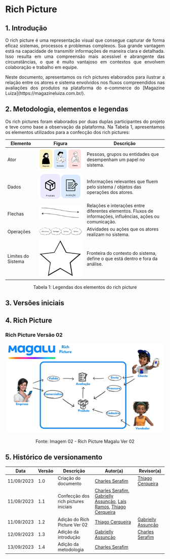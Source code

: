 # Rich Picture

## 1. Introdução

<p align="justify">
O rich picture é uma representação visual que consegue capturar de forma eficaz sistemas, processos e problemas complexos. Sua grande vantagem está na capacidade de transmitir informações de maneira clara e detalhada.
Isso resulta em uma compreensão mais acessível e abrangente das circunstâncias, o que é muito vantajoso em contextos que envolvem colaboração e trabalho em equipe.
</p>

<p align="justify">
Neste documento, apresentamos os rich pictures elaborados para ilustrar a relação entre os atores e sistema envolvidos nos fluxos compreendidos nas avaliações dos produtos na plataforma do e-commerce do [Magazine Luiza](https://magazineluiza.com.br/).
</p>

## 2. Metodologia, elementos e legendas

<p align="justify">
Os rich pictures foram elaborados por duas duplas participantes do projeto e teve como base a observação da plataforma. Na Tabela 1, apresentamos os elementos utilizados para a confecção dos rich pictures:
</p>

| Elemento | Figura | Descrição |
| -------- | ------ | --------- |
| Ator | ![Atores](../Assets/rich_picture_atores_1.png) | Pessoas, grupos ou entidades que desempenham um papel no sistema. |
| Dados | ![Dados](../Assets/rich_picture_dados_1.png) | Informações relevantes que fluem pelo sistema / objetos das operações dos atores. |
| Flechas | ![Flechas](../Assets/rich_picture_flechas_1.png) | Relações e interações entre diferentes elementos. Fluxos de informações, influências, ações ou comunicação. |
| Operações | ![Operações](../Assets/rich_picture_operacoes_1.png) | Atividades ou ações que os atores realizam no sistema. |
| Limites do Sistema | ![Limites do Sistema](../Assets/rich_picture_sistema_1.png) | Fronteira do contexto do sistema, define o que está dentro e fora da análise. |

<div style="text-align: center">
<p>Tabela 1: Legendas dos elementos do rich picture</p>
</div>

## 3. Versões iniciais

## 4. Rich Picture

### Rich Picture Versão 02
 <img src="https://github.com/UnBArqDsw2023-2/2023.2_G8_ProjetoMagazineLuiza/blob/19-rich-pictures/imagens/Rich-Magalu-02.jpg">
 
 <div style="text-align: center">
<p>Fonte: Imagem 02 - Rich Picture Magalu Ver 02 </p>
</div>

## 5. Histórico de versionamento

|    Data    | Versão |      Descrição       |                   Autor(a)                    |                   Revisor(a)                    |
| ---------- | ------ | -------------------- | --------------------------------------------- | ----------------------------------------------- |
| 11/09/2023 |  1.0   | Criação do documento | [Charles Serafim](https://github.com/charles-serafim) | [Thiago Cerqueira](https://github.com/Thiago-Cerq) |
| 11/09/2023 |  1.1   | Confecção dos rich pictures iniciais | [Charles Serafim](https://github.com/charles-serafim), [Gabrielly Assunção](https://github.com/GabriellyAssuncao), [Laís Ramos](https://github.com/laisramos123), [Thiago Cerqueira](https://github.com/Thiago-Cerq) | 
| 11/09/2023 |  1.2   | Adição do Rich Picture Ver 02 | [Thiago Cerqueira](https://github.com/Thiago-Cerq) | [Gabrielly Assunção](https://github.com/GabriellyAssuncao) |
| 12/09/2023 |  1.3   | Adição da introdução | [Gabrielly Assunção](https://github.com/GabriellyAssuncao) | [Charles Serafim](https://github.com/charles-serafim) |
| 13/09/2023 |  1.4   | Adição da metodologia | [Charles Serafim](https://github.com/charles-serafim) | 
